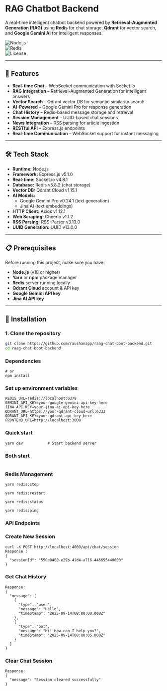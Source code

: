 # RAG Chatbot Backend

A real-time intelligent chatbot backend powered by **Retrieval-Augmented Generation (RAG)** using **Redis** for chat storage, **Qdrant** for vector search, and **Google Gemini AI** for intelligent responses.  

![Node.js](https://img.shields.io/badge/Node.js-v18+-green.svg)  
![Redis](https://img.shields.io/badge/Redis-v7+-red.svg)  
![License](https://img.shields.io/badge/license-MIT-blue.svg)  

---

## 🚀 Features

- **Real-time Chat** – WebSocket communication with Socket.io  
- **RAG Integration** – Retrieval-Augmented Generation for intelligent answers  
- **Vector Search** – Qdrant vector DB for semantic similarity search  
- **AI-Powered** – Google Gemini Pro for response generation  
- **Chat History** – Redis-based message storage and retrieval  
- **Session Management** – UUID-based chat sessions  
- **News Integration** – RSS parsing for article ingestion  
- **RESTful API** – Express.js endpoints  
- **Real-time Communication** – WebSocket support for instant messaging  

---

## 🛠️ Tech Stack

- **Runtime:** Node.js  
- **Framework:** Express.js v5.1.0  
- **Real-time:** Socket.io v4.8.1  
- **Database:** Redis v5.8.2 (chat storage)  
- **Vector DB:** Qdrant Cloud v1.15.1  
- **AI Models:**  
  - Google Gemini Pro v0.24.1 (text generation)  
  - Jina AI (text embeddings)  
- **HTTP Client:** Axios v1.12.1  
- **Web Scraping:** Cheerio v1.1.2  
- **RSS Parsing:** RSS-Parser v3.13.0  
- **UUID Generation:** UUID v13.0.0  

---

## 📋 Prerequisites

Before running this project, make sure you have:  
- **Node.js** (v18 or higher)  
- **Yarn** or **npm** package manager  
- **Redis** server running locally  
- **Qdrant Cloud** account & API key  
- **Google Gemini API key**  
- **Jina AI API key**  

---

## 🔧 Installation

### 1. Clone the repository
```bash
git clone https://github.com/raushanapp/raag-chat-boot-backend.git
cd raag-chat-boot-backend
```
### Dependencies

``` yarn install
# or
npm install

```

### Set up environment variables

``` PORT=4009
REDIS_URL=redis://localhost:6379
GEMINI_API_KEY=your-google-gemini-api-key-here
JINA_API_KEY=your-jina-ai-api-key-here
QDRANT_URL=https://your-qdrant-cloud-url:6333
QDRANT_API_KEY=your-qdrant-api-key-here
FRONTEND_URL=http://localhost:3000
```
### Quick start

``` yarn redis:start   # Start Redis
yarn dev           # Start backend server
```
### Both start
``` yarn dev:full

```
###  Redis Management

``` yarn redis:start
yarn redis:stop

yarn redis:restart

yarn redis:status

yarn redis:ping
```

### API Endpoints

### Create New Session
```
curl -X POST http://localhost:4009/api/chat/session
Response :
{
  "sessionId": "550e8400-e29b-41d4-a716-446655440000"
}
```
### Get Chat History 

``` curl http://localhost:4009/api/chat/history/{sessionId}
Response:
{
  "message": [
    {
      "type": "user",
      "message": "Hello",
      "timeStamp": "2025-09-14T08:00:00.000Z"
    },
    {
      "type": "bot",
      "message": "Hi! How can I help you?",
      "timeStamp": "2025-09-14T08:00:05.000Z"
    }
  ]
}
```

### Clear Chat Session
``` curl -X DELETE http://localhost:4009/api/chat/session/{sessionId}
Response:
{
  "message": "Session cleared successfully"
}
```
